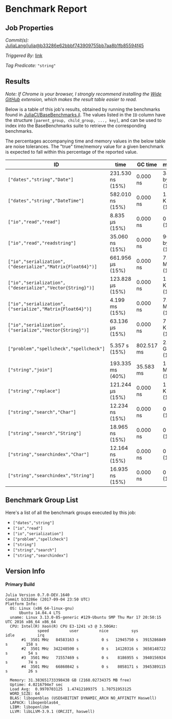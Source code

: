 # Benchmark Report

## Job Properties

*Commit(s):* [JuliaLang/julia@b33286e62bbbf743909755bb7aa8b1fb85594f45](https://github.com/JuliaLang/julia/commit/b33286e62bbbf743909755bb7aa8b1fb85594f45)

*Triggered By:* [link](https://github.com/JuliaLang/julia/pull/23582#issuecomment-327040286)

*Tag Predicate:* `"string"`

## Results

*Note: If Chrome is your browser, I strongly recommend installing the [Wide GitHub](https://chrome.google.com/webstore/detail/wide-github/kaalofacklcidaampbokdplbklpeldpj?hl=en)
extension, which makes the result table easier to read.*

Below is a table of this job's results, obtained by running the benchmarks found in
[JuliaCI/BaseBenchmarks.jl](https://github.com/JuliaCI/BaseBenchmarks.jl). The values
listed in the `ID` column have the structure `[parent_group, child_group, ..., key]`,
and can be used to index into the BaseBenchmarks suite to retrieve the corresponding
benchmarks.

The percentages accompanying time and memory values in the below table are noise tolerances. The "true"
time/memory value for a given benchmark is expected to fall within this percentage of the reported value.

| ID | time | GC time | memory | allocations |
|----|------|---------|--------|-------------|
| `["dates","string","Date"]` | 231.530 ns (15%) | 0.000 ns | 384 bytes (1%) | 9 |
| `["dates","string","DateTime"]` | 582.010 ns (15%) | 0.000 ns | 1.02 KiB (1%) | 19 |
| `["io","read","read"]` | 8.835 μs (15%) | 0.000 ns | 0 bytes (1%) | 0 |
| `["io","read","readstring"]` | 35.060 ns (15%) | 0.000 ns | 96 bytes (1%) | 2 |
| `["io","serialization",("deserialize","Matrix{Float64}")]` | 661.956 μs (15%) | 0.000 ns | 7.63 MiB (1%) | 25 |
| `["io","serialization",("deserialize","Vector{String}")]` | 123.828 μs (15%) | 0.000 ns | 122.34 KiB (1%) | 2995 |
| `["io","serialization",("serialize","Matrix{Float64}")]` | 4.199 ms (15%) | 0.000 ns | 7.63 MiB (1%) | 11 |
| `["io","serialization",("serialize","Vector{String}")]` | 63.136 μs (15%) | 0.000 ns | 71.58 KiB (1%) | 21 |
| `["problem","spellcheck","spellcheck"]` | 5.357 s (15%) | 802.517 ms | 2.26 GiB (1%) | 46575484 |
| `["string","join"]` | 193.335 ms (40%) | 35.583 ms | 156.27 MiB (1%) | 21 |
| `["string","replace"]` | 121.244 μs (15%) | 0.000 ns | 12.06 KiB (1%) | 6 |
| `["string","search","Char"]` | 12.234 ns (15%) | 0.000 ns | 0 bytes (1%) | 0 |
| `["string","search","String"]` | 18.965 ns (15%) | 0.000 ns | 0 bytes (1%) | 0 |
| `["string","searchindex","Char"]` | 12.164 ns (15%) | 0.000 ns | 0 bytes (1%) | 0 |
| `["string","searchindex","String"]` | 16.935 ns (15%) | 0.000 ns | 0 bytes (1%) | 0 |

## Benchmark Group List

Here's a list of all the benchmark groups executed by this job:

- `["dates","string"]`
- `["io","read"]`
- `["io","serialization"]`
- `["problem","spellcheck"]`
- `["string"]`
- `["string","search"]`
- `["string","searchindex"]`

## Version Info

#### Primary Build

```
Julia Version 0.7.0-DEV.1640
Commit b33286e (2017-09-04 23:50 UTC)
Platform Info:
  OS: Linux (x86_64-linux-gnu)
      Ubuntu 14.04.4 LTS
  uname: Linux 3.13.0-85-generic #129-Ubuntu SMP Thu Mar 17 20:50:15 UTC 2016 x86_64 x86_64
  CPU: Intel(R) Xeon(R) CPU E3-1241 v3 @ 3.50GHz: 
              speed         user         nice          sys         idle          irq
       #1  3501 MHz   84583163 s          0 s   12945750 s  3915286849 s        158 s
       #2  3501 MHz  342248500 s          0 s   14120316 s  3658148722 s         54 s
       #3  3501 MHz   71557469 s          0 s    8186955 s  3940156924 s         74 s
       #4  3501 MHz   66860842 s          0 s    8058171 s  3945389115 s         26 s
       
  Memory: 31.383651733398438 GB (2168.02734375 MB free)
  Uptime: 4.0216794e7 sec
  Load Avg:  0.9970703125  1.47412109375  1.70751953125
  WORD_SIZE: 64
  BLAS: libopenblas (USE64BITINT DYNAMIC_ARCH NO_AFFINITY Haswell)
  LAPACK: libopenblas64_
  LIBM: libopenlibm
  LLVM: libLLVM-3.9.1 (ORCJIT, haswell)

```
